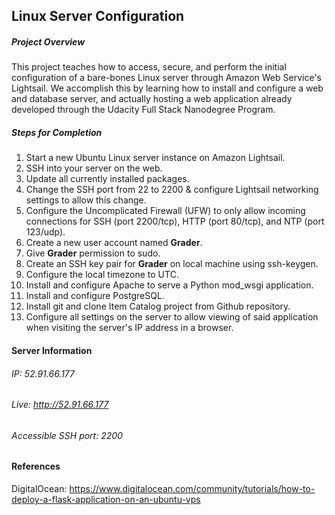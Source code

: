 ## Linux Server Configuration

##### Project Overview
This project teaches how to access, secure, and perform the initial configuration of a bare-bones Linux server through Amazon Web Service's Lightsail. We accomplish this by learning how to install and configure a web and database server, and actually hosting a web application already developed through the Udacity Full Stack Nanodegree Program.

##### Steps for Completion
1. Start a new Ubuntu Linux server instance on Amazon Lightsail.
2. SSH into your server on the web.
3. Update all currently installed packages.
4. Change the SSH port from 22 to 2200 & configure Lightsail networking settings to allow this change.
5. Configure the Uncomplicated Firewall (UFW) to only allow incoming connections for SSH (port 2200/tcp), HTTP (port 80/tcp), and NTP (port 123/udp).
6. Create a new user account named **Grader**.
7. Give **Grader** permission to sudo.
8. Create an SSH key pair for **Grader** on local machine using ssh-keygen.
9. Configure the local timezone to UTC.
10. Install and configure Apache to serve a Python mod_wsgi application.
11. Install and configure PostgreSQL.
12. Install git and clone Item Catalog project from Github repository.
13. Configure all settings on the server to allow viewing of said application when visiting the server's IP address in a browser.

#### Server Information
###### IP: 52.91.66.177
###### Live: http://52.91.66.177
###### Accessible SSH port: 2200

#### References
DigitalOcean: https://www.digitalocean.com/community/tutorials/how-to-deploy-a-flask-application-on-an-ubuntu-vps
